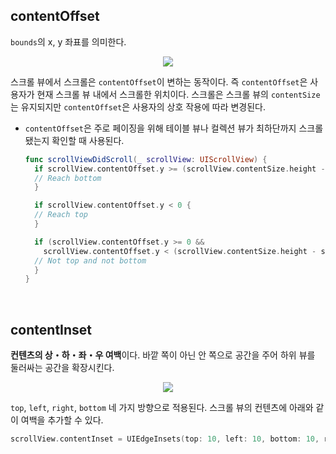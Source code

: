 ## contentOffset

`bounds`의 x, y 좌표를 의미한다.

<p align="center">
<img src="https://user-images.githubusercontent.com/61190690/166966615-396c6bb2-b2e8-4ab4-9c6a-439da2fd0c8b.png">
</p>

스크롤 뷰에서 스크롤은 `contentOffset`이 변하는 동작이다. 즉 `contentOffset`은 사용자가 현재 스크롤 뷰 내에서 스크롤한 위치이다. 스크롤은 스크롤 뷰의 `contentSize`는 유지되지만 `contentOffset`은 사용자의 상호 작용에 따라 변경된다. 

- `contentOffset`은 주로 페이징을 위해 테이블 뷰나 컬렉션 뷰가 최하단까지 스크롤 됐는지 확인할 때 사용된다.

  ```swift
  func scrollViewDidScroll(_ scrollView: UIScrollView) {
    if scrollView.contentOffset.y >= (scrollView.contentSize.height - scrollView.frame.size.height) {
    // Reach bottom
    }

    if scrollView.contentOffset.y < 0 {
    // Reach top
    }

    if (scrollView.contentOffset.y >= 0 && 
      scrollView.contentOffset.y < (scrollView.contentSize.height - scrollView.frame.size.height)) {
    // Not top and not bottom
    }
  }
  ```

&nbsp;
## contentInset

**컨텐츠의 상・하・좌・우 여백**이다. 바깥 쪽이 아닌 안 쪽으로 공간을 주어 하위 뷰를 둘러싸는 공간을 확장시킨다.

<p align="center">
<img src="https://user-images.githubusercontent.com/61190690/166967917-9f5d8c19-025a-4739-9f72-d841ce3d3547.png">
</p>

`top`, `left`, `right`, `bottom` 네 가지 방향으로 적용된다. 스크롤 뷰의 컨텐츠에 아래와 같이 여백을 추가할 수 있다.

```swift
scrollView.contentInset = UIEdgeInsets(top: 10, left: 10, bottom: 10, right: 10)
```